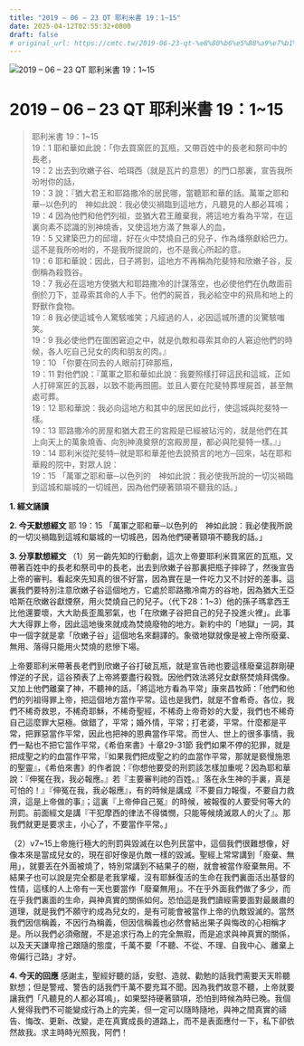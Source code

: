 ```yaml
---
title: "2019 – 06 – 23 QT 耶利米書 19：1~15"
date: 2025-04-12T02:55:32+0800
draft: false
# original_url: https://cmtc.tw/2019-06-23-qt-%e8%80%b6%e5%88%a9%e7%b1%b3%e6%9b%b8-19%ef%bc%9a115
---
```


![2019 – 06 – 23 QT 耶利米書 19：1\~15](/images/qt.jpg   "2019 – 06 – 23 QT 耶利米書 19：1\~15")

# 2019 – 06 – 23 QT 耶利米書 19：1\~15

> 耶利米書 19：1\~15  
> 19：1 耶和華如此說：「你去買窯匠的瓦瓶，又帶百姓中的長老和祭司中的長老，  
> 19：2 出去到欣嫩子谷、哈珥西（就是瓦片的意思）的門口那裏，宣告我所吩咐你的話，  
> 19：3 說：『猶大君王和耶路撒冷的居民哪，當聽耶和華的話。萬軍之耶和華─以色列的　神如此說：我必使災禍臨到這地方，凡聽見的人都必耳鳴；  
> 19：4 因為他們和他們列祖，並猶大君王離棄我，將這地方看為平常，在這裏向素不認識的別神燒香，又使這地方滿了無辜人的血，  
> 19：5 又建築巴力的邱壇，好在火中焚燒自己的兒子，作為燔祭獻給巴力。這不是我所吩咐的，不是我所提說的，也不是我心所起的意。  
> 19：6 耶和華說：因此，日子將到，這地方不再稱為陀斐特和欣嫩子谷，反倒稱為殺戮谷。  
> 19：7 我必在這地方使猶大和耶路撒冷的計謀落空，也必使他們在仇敵面前倒於刀下，並尋索其命的人手下。他們的屍首，我必給空中的飛鳥和地上的野獸作食物。  
> 19：8 我必使這城令人驚駭嗤笑；凡經過的人，必因這城所遭的災驚駭嗤笑。  
> 19：9 我必使他們在圍困窘迫之中，就是仇敵和尋索其命的人窘迫他們的時候，各人吃自己兒女的肉和朋友的肉。』  
> 19：10 「你要在同去的人眼前打碎那瓶，  
> 19：11 對他們說：『萬軍之耶和華如此說：我要照樣打碎這民和這城，正如人打碎窯匠的瓦器，以致不能再囫圇。並且人要在陀斐特葬埋屍首，甚至無處可葬。  
> 19：12 耶和華說：我必向這地方和其中的居民如此行，使這城與陀斐特一樣。  
> 19：13 耶路撒冷的房屋和猶大君王的宮殿是已經被玷污的，就是他們在其上向天上的萬象燒香、向別神澆奠祭的宮殿房屋，都必與陀斐特一樣。』」  
> 19：14 耶利米從陀斐特─就是耶和華差他去說預言的地方─回來，站在耶和華殿的院中，對眾人說：  
> 19：15 「萬軍之耶和華─以色列的　神如此說：我必使我所說的一切災禍臨到這城和屬城的一切城邑，因為他們硬著頸項不聽我的話。」

**1. 經文誦讀**

**2.  今天默想經文**
耶 19：15 「萬軍之耶和華─以色列的　神如此說：我必使我所說的一切災禍臨到這城和屬城的一切城邑，因為他們硬著頸項不聽我的話。」

**3. 分享默想經文**
（1）另一齣先知的行動劇，這次上帝要耶利米買窯匠的瓦瓶，又帶著百姓中的長老和祭司中的長老，出去到欣嫩子谷那裏把瓶子摔碎了，然後宣告上帝的審判。看起來先知真的很不好當，因為實在是一件吃力又不討好的差事。這裏我們要特別注意欣嫩子谷這個地方，它處於耶路撒冷南方的谷地，因為猶大王亞哈斯在欣嫩谷獻煙祭，用火焚燒自己的兒子。（代下28：1\~3）他的孫子瑪拿西王比他還要壞，大大助長歪風邪氣，也「在欣嫩子谷把自己的兒子投進火裡」。此事大大得罪上帝，因此這地後來就成為焚燒廢物的地方。新約中的「地獄」一詞，其中一個字就是拿「欣嫩子谷」這個地名來翻譯的。象徵地獄就像是被上帝所廢棄、無用、落得只能用火焚燒的悲慘下場。

上帝要耶利米帶著長老們到欣嫩子谷打破瓦瓶，就是宣告祂也要這樣廢棄這群剛硬悖逆的子民，這谷預表了上帝將要盡行殺戮。因他們效法將兒女獻祭焚燒拜偶像。又加上他們離棄了神，不聽神的話，「將這地方看為平常」康來昌牧師：「他們和他們的列祖得罪上帝，把這個地方當作平常。這也是我們，就是不會希奇。各位，我們不稀奇救恩，不稀奇耶穌，不稀奇聖經，不稀奇上帝奇妙的大愛，我們也不稀奇自己這麼罪大惡極。做錯了，平常；婚外情，平常；打老婆，平常。什麼都是平常，把罪惡當作平常，因此也把神的恩典當作平常。而世人、世上的很多事情，我們一點也不把它當作平常，《希伯來書》十章29-31節 我們如果不停的犯罪，就是把成聖之約的血當作平常，『如果我們把成聖之約的血當作平常，那就是褻慢施恩的聖靈』，《希伯來書》的作者說：『你想他要受的刑罰該怎樣加重呢？因為耶和華說：『伸冤在我，我必報應。』若『主要審判祂的百姓。』落在永生神的手裏，真是可怕的！』『伸冤在我，我必報應』，有的時候是講成『不要自力報復，不要自力救濟，這是上帝做的事』；這裏『上帝伸自己冤』的時候，被報復的人要受何等大的刑罰。前面經文是講『干犯摩西的律法不得憐憫，只能等候燒滅眾人的火了』。那我們就更是要求主，小心了，不要當作平常。」

（2）v7\~15上帝施行極大的刑罰與毀滅在以色列民當中，這個我們很難想像，好像本來是當成兒女的，現在卻好像是仇敵一樣的毀滅。聖經上常常講到「廢棄、無用」，就要丟在外面被燒了，特別常講到不結果子的樹，就會被當作廢棄無用。不結果子也可以說是完全都是老我掌權，沒有耶穌復活的生命在我們裏面活出基督的性情，這樣的人上帝有一天也要當作「廢棄無用」。不在乎外面我們做了多少，而在乎我們裏面的生命，與神真實的關係如何。恐怕這是我們讀經需要面對最嚴肅的道理，就是我們不願守約成為兒女的，是有可能會被當作上帝的仇敵毀滅的。當然我們因信稱義，不因行為稱義，但因信稱義也必然會結出果子與悔改的心相稱才是。所以我們必須儆醒，不是追求行為上的完全無瑕，而是追求與神真實的關係，以及天天謙卑捨己跟隨的態度，千萬不要「不聽、不從、不理、自我中心、離棄上帝偏行己路」才好。

**4. 今天的回應**
感謝主，聖經好聽的話，安慰、造就、勸勉的話我們需要天天聆聽默想；但是警戒、警告的話我們千萬不要充耳不聞。因為我們故意不聽，上帝就要讓我們「凡聽見的人都必耳鳴」，如果堅持硬著頸項，恐怕到時候為時已晚。我個人覺得我們不可能變成行為上的完美，但一定可以隨時隨地，與神之間真實的禱告、悔改、更新、改變，走在真實成長的道路上，而不是表面應付一下，私下卻依然故我。求主時時光照我，阿們！
